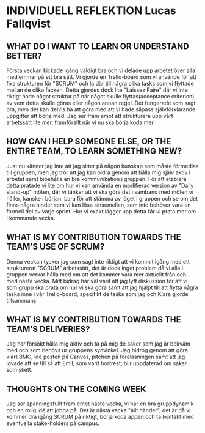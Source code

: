 # INDIVIDUELL REFLEKTION Lucas Fallqvist

## WHAT DO I WANT TO LEARN OR UNDERSTAND BETTER?
Första veckan kickade igång väldigt bra och vi delade upp arbetet över alla medlemmar på ett bra sätt. Vi gjorde en Trello-board som vi använde för att fixa strukturen för "SCRUM" och la där till några olika tasks som vi flyttade mellan de olika facken. Detta gjordes dock lite "Laissez Faire" där vi inte riktigt hade något struktur på när något skulle flyttas(acceptance criterion), av vem detta skulle göras eller någon annan regel. Det fungerade som sagt bra, men det kan delvis ha att göra med att vi hade såpass självförklarande uppgifter att börja med. Jag ser fram emot att strukturera upp vårt arbetssätt lite mer, framförallt när vi nu ska börja koda mer. 

## HOW CAN I HELP SOMEONE ELSE, OR THE ENTIRE TEAM, TO LEARN SOMETHING NEW? 
Just nu känner jag inte att jag sitter på någon kunskap som måste förmedlas till gruppen, men jag tror att jag kan bidra genom att hålla mig själv aktiv i arbetet samt bibehålla en bra kommunikation i gruppen. För att etablera detta pratade vi lite om hur vi kan använda en modifierad version av "Daily stand-up" möten, där vi tänker att vi ska göra det i samband med möten vi håller, kanske i början, bara för att stämma av läget i gruppen och se om det finns några hinder som vi kan lösa sinsemellan, som inte behöver vara en formell del av varje sprint. Hur vi exakt lägger upp detta får vi prata mer om i kommande vecka. 

## WHAT IS MY CONTRIBUTION TOWARDS THE TEAM’S USE OF SCRUM? 
Denna veckan tycker jag som sagt inte riktigt att vi kommit igång med ett strukturerat "SCRUM" arbetssätt, det är dock inget problem då vi alla i gruppen verkar hålla med om att det kommer vara mer aktuellt från och med nästa vecka. Mitt bidrag har väl varit att jag lyft diskussion för att vi som grupp ska prata om hur vi ska göra samt att jag hjälpt till att flytta några tasks inne i vår Trello-board, specifikt de tasks som jag och Klara gjorde tillsammans

## WHAT IS MY CONTRIBUTION TOWARDS THE TEAM’S DELIVERIES? 
Jag har försökt hålla mig aktiv och ta på mig de saker som jag är bekväm med och som behövs ur gruppens synvinkel. Jag bidrog genom att göra klart BMC, idé posten på Canvas, pitchen på föreläsningen samt att jag lovade att se till så att Emil, som varit bortrest, blir uppdaterad om saker som skett.  

## THOUGHTS ON THE COMING WEEK
Jag ser spänningsfullt fram emot nästa vecka, vi har en bra gruppdynamik och en rolig idé att jobba på. Det är nästa vecka "allt händer", det är då vi kommer dra igång SCRUM på riktigt, börja koda appen och ta kontakt med eventuella stake-holders på campus.
